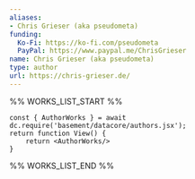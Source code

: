 ```yaml
---
aliases:
- Chris Grieser (aka pseudometa)
funding:
  Ko-Fi: https://ko-fi.com/pseudometa
  PayPal: https://www.paypal.me/ChrisGrieser
name: Chris Grieser (aka pseudometa)
type: author
url: https://chris-grieser.de/
---
```



%% WORKS_LIST_START %%

```datacorejsx
const { AuthorWorks } = await dc.require('basement/datacore/authors.jsx');
return function View() {
    return <AuthorWorks/>
}
```
%% WORKS_LIST_END %%